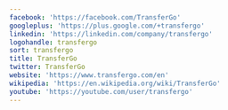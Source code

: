 ```yaml
---
facebook: 'https://facebook.com/TransferGo'
googleplus: 'https://plus.google.com/+transfergo'
linkedin: 'https://linkedin.com/company/transfergo'
logohandle: transfergo
sort: transfergo
title: TransferGo
twitter: TransferGo
website: 'https://www.transfergo.com/en'
wikipedia: 'https://en.wikipedia.org/wiki/TransferGo'
youtube: 'https://youtube.com/user/transfergo'
---
```

